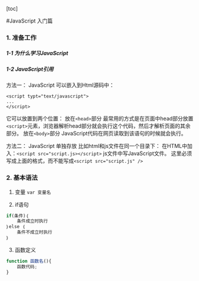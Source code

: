 ﻿[toc]

#JavaScript 入门篇

### 1. 准备工作
##### 1-1 为什么学习JavaScript


##### 1-2 JavaScript引用

方法一：
JavaScript 可以嵌入到Html源码中：
```
<script typt="text/javascript">
...
</script>
```
它可以放置到两个位置：
放在`<head>`部分
最常用的方式是在页面中head部分放置`<script>`元素，浏览器解析head部分就会执行这个代码，然后才解析页面的其余部分。
放在`<body>`部分
JavaScript代码在网页读取到该语句的时候就会执行。

方法二：
JavaScript 单独存放
比如html和js文件在同一个目录下：
在HTML中加入：`<script src="script.js></script>`
js文件中写JavaScript文件。
这里必须写成上面的格式，而不能写成`<script src="script.js" />`


### 2. 基本语法

1. 变量
`var 变量名`

2. if语句
```javascript
if(条件)｛
	条件成立时执行
｝else ｛
	条件不成立时执行
｝
```

3. 函数定义
```javascript
function 函数名(){
	函数代码;
}
```


